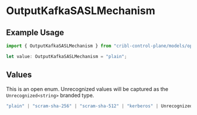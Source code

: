 # OutputKafkaSASLMechanism

## Example Usage

```typescript
import { OutputKafkaSASLMechanism } from "cribl-control-plane/models/operations";

let value: OutputKafkaSASLMechanism = "plain";
```

## Values

This is an open enum. Unrecognized values will be captured as the `Unrecognized<string>` branded type.

```typescript
"plain" | "scram-sha-256" | "scram-sha-512" | "kerberos" | Unrecognized<string>
```